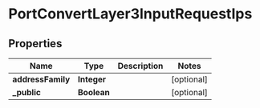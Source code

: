 
# PortConvertLayer3InputRequestIps

## Properties
Name | Type | Description | Notes
------------ | ------------- | ------------- | -------------
**addressFamily** | **Integer** |  |  [optional]
**_public** | **Boolean** |  |  [optional]



